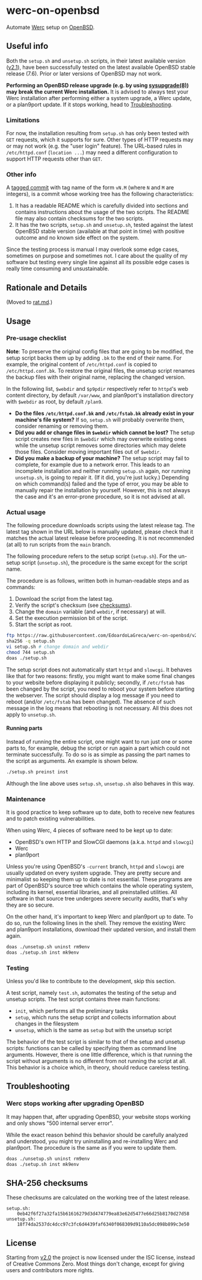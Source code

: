 werc-on-openbsd
===============

Automate [Werc](http://werc.cat-v.org/) setup on [OpenBSD](https://www.openbsd.org/).

## Useful info

Both the `setup.sh` and `unsetup.sh` scripts, in their latest available version ([v2.1](https://github.com/EdoardoLaGreca/werc-on-openbsd/releases/tag/v2.1)), have been successfully tested on the latest available OpenBSD stable release (7.6). Prior or later versions of OpenBSD may not work.

**Performing an OpenBSD release upgrade (e.g. by using [sysupgrade(8)](https://man.openbsd.org/sysupgrade.8)) may break the current Werc installation.** It is advised to always test your Werc installation after performing either a system upgrade, a Werc update, or a plan9port update. If it stops working, head to [Troubleshooting](#troubleshooting).

### Limitations

For now, the installation resulting from `setup.sh` has only been tested with `GET` requests, which it supports for sure. Other types of HTTP requests may or may not work (e.g. the "user login" feature). The URL-based rules in `/etc/httpd.conf` (`location ...`) may need a different configuration to support HTTP requests other than `GET`.

### Other info

A [tagged commit](https://git-scm.com/book/en/v2/Git-Basics-Tagging) with tag name of the form `vN.M` (where `N` and `M` are integers), is a commit whose working tree has the following characteristics:

1. It has a readable README which is carefully divided into sections and contains instructions about the usage of the two scripts. The README file may also contain checksums for the two scripts.
2. It has the two scripts, `setup.sh` and `unsetup.sh`, tested against the latest OpenBSD stable version (available at that point in time) with positive outcome and no known side effect on the system.

Since the testing process is manual I may overlook some edge cases, sometimes on purpose and sometimes not. I care about the quality of my software but testing every single line against all its possible edge cases is really time consuming and unsustainable.

## Rationale and Details

(Moved to [rat.md](rat.md).)

## Usage

### Pre-usage checklist

**Note**: To preserve the original config files that are going to be modified, the setup script backs them up by adding `.bk` to the end of their name. For example, the original content of `/etc/httpd.conf` is copied to `/etc/httpd.conf.bk`. To restore the original files, the unsetup script renames the backup files with their original name, replacing the changed version.

In the following list, `$webdir` and `$p9pdir` respectively refer to `httpd`'s web content directory, by default `/var/www`, and plan9port's installation directory with `$webdir` as root, by default `/plan9`.

- **Do the files `/etc/httpd.conf.bk` and `/etc/fstab.bk` already exist in your machine's file system?** If so, `setup.sh` will probably overwrite them, consider renaming or removing them.
- **Did you add or change files in `$webdir` which cannot be lost?** The setup script creates new files in `$webdir` which may overwrite existing ones while the unsetup script removes some directories which may delete those files. Consider moving important files out of `$webdir`.
- **Did you make a backup of your machine?** The setup script may fail to complete, for example due to a network error. This leads to an incomplete installation and neither running `setup.sh` again, nor running `unsetup.sh`, is going to repair it. (If it did, you're just lucky.) Depending on which command(s) failed and the type of error, you may be able to manually repair the installation by yourself. However, this is not always the case and it's an error-prone procedure, so it is not advised at all.

### Actual usage

The following procedure downloads scripts using the latest release tag. The latest tag shown in the URL below is manually updated, please check that it matches the actual latest release before proceeding. It is not recommended (at all) to run scripts from the `main` branch.

The following procedure refers to the setup script (`setup.sh`). For the un-setup script (`unsetup.sh`), the procedure is the same except for the script name.

The procedure is as follows, written both in human-readable steps and as commands:

1. Download the script from the latest tag.
2. Verify the script's checksum (see [checksums](#sha-256-checksums)).
3. Change the `domain` variable (and `webdir`, if necessary) at will.
4. Set the execution permission bit of the script.
5. Start the script as root.

```sh
ftp https://raw.githubusercontent.com/EdoardoLaGreca/werc-on-openbsd/v2.1/setup.sh
sha256 -q setup.sh
vi setup.sh	# change domain and webdir
chmod 744 setup.sh
doas ./setup.sh
```

The setup script does not automatically start `httpd` and `slowcgi`. It behaves like that for two reasons: firstly, you might want to make some final changes to your website before displaying it publicly; secondly, if `/etc/fstab` has been changed by the script, you need to reboot your system before starting the webserver. The script should display a log message if you need to reboot (and/or `/etc/fstab` has been changed). The absence of such message in the log means that rebooting is not necessary. All this does not apply to `unsetup.sh`.

#### Running parts

Instead of running the entire script, one might want to run just one or some parts to, for example, debug the script or run again a part which could not terminate successfully. To do so is as simple as passing the part names to the script as arguments. An example is shown below.

```sh
./setup.sh preinst inst
```

Although the line above uses `setup.sh`, `unsetup.sh` also behaves in this way.

### Maintenance

It is good practice to keep software up to date, both to receive new features and to patch existing vulnerabilities.

When using Werc, 4 pieces of software need to be kept up to date:

- OpenBSD's own HTTP and SlowCGI daemons (a.k.a. `httpd` and `slowcgi`)
- Werc
- plan9port

Unless you're using OpenBSD's `-current` branch, `httpd` and `slowcgi` are usually updated on every system upgrade. They are pretty secure and minimalist so keeping them up to date is not essential. These programs are part of OpenBSD's source tree which contains the whole operating system, including its kernel, essential libraries, and all preinstalled utilities. All software in that source tree undergoes severe security audits, that's why they are so secure.

On the other hand, it's important to keep Werc and plan9port up to date. To do so, run the following lines in the shell. They remove the existing Werc and plan9port installations, download their updated version, and install them again.

```sh
doas ./unsetup.sh uninst rm9env
doas ./setup.sh inst mk9env
```

### Testing

Unless you'd like to contribute to the development, skip this section.

A test script, namely `test.sh`, automates the testing of the setup and unsetup scripts. The test script contains three main functions:

- `init`, which performs all the preliminary tasks
- `setup`, which runs the setup script and collects information about changes in the filesystem
- `unsetup`, which is the same as `setup` but with the unsetup script

The behavior of the test script is similar to that of the setup and unsetup scripts: functions can be called by specifying them as command line arguments. However, there is one little difference, which is that running the script without arguments is no different from not running the script at all. This behavior is a choice which, in theory, should reduce careless testing. 

## Troubleshooting

### Werc stops working after upgrading OpenBSD

It may happen that, after upgrading OpenBSD, your website stops working and only shows "500 internal server error".

While the exact reason behind this behavior should be carefully analyzed and understood, you might try uninstalling and re-installing Werc and plan9port. The procedure is the same as if you were to update them.

```sh
doas ./unsetup.sh uninst rm9env
doas ./setup.sh inst mk9env
```

## SHA-256 checksums

These checksums are calculated on the working tree of the latest release.

```
setup.sh:
	0eb42f6f27a32fa15b61616279d3d474779ea83e62d5477e66d25b8170d27d58
unsetup.sh:
	18f74da2537dc4dcc97c3fc6d4439faf6340f068309d9110a5dc098b899c3e50
```

## License

Starting from [v2.0](https://github.com/EdoardoLaGreca/werc-on-openbsd/releases/tag/v2.0) the project is now licensed under the ISC license, instead of Creative Commons Zero. Most things don't change, except for giving users and contributors more rights.
